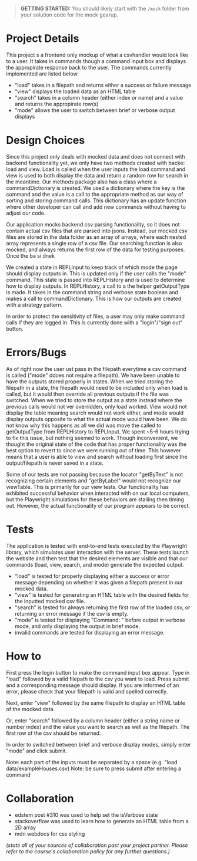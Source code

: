 > **GETTING STARTED:** You should likely start with the `/mock` folder from your solution code for the mock gearup.

# Project Details

This project s a frontend only mockup of what a csvhandler would look like to a user. It takes in commands though a command
input box and displays the appropirate response back to the user. The commands currently implemented are listed below:

- "load" takes in a filepath and returns either a success or failure message
- "view" displays the loaded data as an HTML table
- "search" takes in a column header (either index or name) and a value and returns the appropirate row(s)
- "mode" allows the user to switch between brief or verbose output displays

# Design Choices

Since this project only deals with mocked data and does not connect with backend functionality yet, we only have two methods created with backe: load and view. Load is called when the user inputs the load command and view is used to both display the data and return a random row for search in the meantime. Our methods package also has a class where a commandDictionary is created. We used a dictionary where the key is the command and the value is a call to the appropriate method as our way of sorting and storing command calls. This dictionary has an update function where other developer can call and add new commands without having to adjust our code.

Our application mocks backend csv parsing functionality, so it does not contain actual csv files that are parsed into jsons. Instead, our mocked csv files are stored in the data folder as an array of arrays, where each nested array represents a single row of a csv file. Our searching function is also mocked, and always returns the first row of the data for testing purposes. Once the ba
si dnek

We created a state in REPLInput to keep track of which mode the page should display outputs in. This is updated only if the user calls the "mode" command. This state is passed into REPLHistory and is used to determine how to display outputs. In REPLHistory, a call to a the helper getOutputType is made. It takes in the command string and verbose state boolean and makes a call to commandDictionary. This is how our outputs are created with a strategy pattern.

In order to protect the sensitivity of files, a user may only make command calls if they are logged in. This is currently done with a "login"/"sign out" button.

# Errors/Bugs

As of right now the user ust pass in the filepath everytime a csv command is called ("mode" ddoes not require a filepath). We have been unable to have the outputs stored properly in states. When we tried storing the filepath in a state, the filepath would need to be included only when load is called, but it would then override all previous outputs if the file was switched. When we tried to store the output as a state instead where the previous calls would not ver overridden, only load worked. View would not display the table meaning search would not work either, and mode would display outputs opposite to what the actual mode would have been. We do not know why this happens as all we did was move the called to getOutputType from REPLHistory to REPLInput. We spent ~5-6 hours trying to fix this issue, but nothing seemed to work. Though inconvenient, we thought the original state of the code that has proper functionality was the best option to revert to since we were running out of time. This however means that a user is able to view and search without loading first since the output/filepath is never saved in a state.

Some of our tests are not passing because the locator "getByText" is not recognizing certain elements and "getByLabel" would not recognize our viewTable. This is primarily for our view tests. Our functionality has exhibited successful behavior when interacted with on our local computers, but the Playwright simulations for these behaviors are stalling then timing out. However, the actual functionality of our program appears to be correct.

# Tests

The application is tested with end-to-end tests executed by the Playwright library, which simulates user interaction with the server. These tests launch the website and then test that the desired elements are visible and that our commands (load, view, search, and mode) generate the expected output.

- "load" is tested for properly displaying either a success or error message depending on whether it was given a filepath present in our mocked data.
- "view" is tested for generating an HTML table with the desired fields for the inputted mocked csv file.
- "search" is tested for always returning the first row of the loaded csv, or returning an error message if the csv is empty.
- "mode" is tested for displaying "Command: " before output in verbose mode, and only displaying the output in brief mode.
- invalid commands are tested for displaying an error message.

# How to

First press the login button to make the command input box appear. Type in "load" followed by a valid filepath to the csv you want to load. Press submit and a corresponding message should display. If you are informed of an error, please check that your filepath is valid and spelled correctly.

Next, enter "view" followed by the same filepath to display an HTML table of the mocked data.

Or, enter "search" followed by a column header (either a string name or number index) and the value you want to search as well as the filepath. The first row of the csv should be returned.

In order to switched between brief and verbose display modes, simply enter "mode" and click submit.

Note: each part of the inputs must be separated by a space (e.g. "load data/exampleHouses.csv)
Note: be sure to press submit after entering a command

# Collaboration

- edstem post #310 was used to help set the isVerbose state
- stackoverflow was used to learn how to generate an HTML table from a 2D array
- mdn webdocs for css styling

_(state all of your sources of collaboration past your project partner. Please refer to the course's collaboration policy for any further questions.)_
